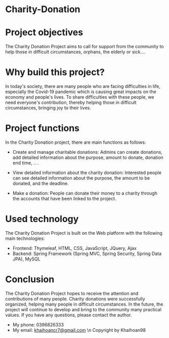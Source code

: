 # Charity-Donation
# Project objectives
The Charity Donation Project aims to call for support from the community to help those in difficult circumstances, orphans, the elderly or sick....

# Why build this project?
In today's society, there are many people who are facing difficulties in life, especially the Covid-19 pandemic which is causing great impacts on the economy and people's lives. To share difficulties with these people, we need everyone's contribution, thereby helping those in difficult circumstances, bringing joy to their lives.

# Project functions
In the Charity Donation project, there are main functions as follows:

- Create and manage charitable donations: Admins can create donations, add detailed information about the purpose, amount to donate, donation end time, .. .

- View detailed information about the charity donation: Interested people can see detailed information about the purpose, the amount to be donated, and the deadline.

- Make a donation: People can donate their money to a charity through the accounts that have been linked to the project.

# Used technology
The Charity Donation Project is built on the Web platform with the following main technologies:

- Frontend: Thymeleaf, HTML, CSS, JavaScript, JQuery, Ajax
- Backend: Spring Framework (Spring MVC, Spring Security, Spring Data JPA), MySQL

# Conclusion
The Charity Donation Project hopes to receive the attention and contributions of many people. Charity donations were successfully organized, helping many people in difficult circumstances. In the future, the project will continue to develop and bring to the community many practical values. If you have any questions, please contact the author.
- My phone: 0396826333
- My email: khaihoancr7@gmail.com
\n Copyright by Khaihoan98
